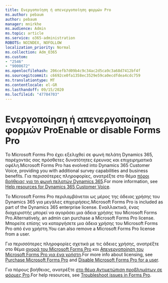 ```yaml
---
title: Ενεργοποίηση ή απενεργοποίηση φορμών Pro
ms.author: pebaum
author: pebaum
manager: mnirkhe
ms.audience: Admin
ms.topic: article
ms.service: o365-administration
ROBOTS: NOINDEX, NOFOLLOW
localization_priority: Normal
ms.collection: Adm_O365
ms.custom:
- "2546"
- "9000672"
ms.openlocfilehash: 206cefb7d09b4c9c34ac2d5ca9c3a68d7412bf4f
ms.sourcegitcommit: c6692ce0fa1358ec3529e59ca0ecdfdea4cdc759
ms.translationtype: MT
ms.contentlocale: el-GR
ms.lasthandoff: 09/15/2020
ms.locfileid: "47784703"
---
```

# <a name="enable-or-disable-forms-pro"></a><span data-ttu-id="57aa7-102">Ενεργοποίηση ή απενεργοποίηση φορμών Pro</span><span class="sxs-lookup"><span data-stu-id="57aa7-102">Enable or disable Forms Pro</span></span>

<span data-ttu-id="57aa7-103">Το Microsoft Forms Pro έχει εξελιχθεί σε φωνή πελάτη Dynamics 365, παρέχοντάς σας πρόσθετες δυνατότητες έρευνας και επιχειρηματικά οφέλη.</span><span class="sxs-lookup"><span data-stu-id="57aa7-103">Microsoft Forms Pro has evolved into Dynamics 365 Customer Voice, providing you with additional survey capabilities and business benefits.</span></span> <span data-ttu-id="57aa7-104">Για περισσότερες πληροφορίες, ανατρέξτε στο θέμα [πόροι βοήθειας για τη φωνή πελατών Dynamics 365](https://go.microsoft.com/fwlink/p/?linkid=2128357).</span><span class="sxs-lookup"><span data-stu-id="57aa7-104">For more information, see [Help resources for Dynamics 365 Customer Voice](https://go.microsoft.com/fwlink/p/?linkid=2128357).</span></span>  

<span data-ttu-id="57aa7-105">Το Microsoft Forms Pro περιλαμβάνεται ως μέρος της άδειας χρήσης του Dynamics 365 για μεγάλες επιχειρήσεις.</span><span class="sxs-lookup"><span data-stu-id="57aa7-105">Microsoft Forms Pro is included as part of the Dynamics 365 enterprise license.</span></span> <span data-ttu-id="57aa7-106">Εναλλακτικά, ένας διαχειριστής μπορεί να αγοράσει μια άδεια χρήσης του Microsoft Forms Pro.</span><span class="sxs-lookup"><span data-stu-id="57aa7-106">Alternatively, an admin can purchase a Microsoft Forms Pro license.</span></span> <span data-ttu-id="57aa7-107">Μπορείτε επίσης να καταργήσετε μια άδεια χρήσης του Microsoft Forms Pro από ένα χρήστη.</span><span class="sxs-lookup"><span data-stu-id="57aa7-107">You can also remove a Microsoft Forms Pro license from a user.</span></span>  

<span data-ttu-id="57aa7-108">Για περισσότερες πληροφορίες σχετικά με τις άδειες χρήσης, ανατρέξτε στο θέμα [αγορά του Microsoft Forms Pro](https://docs.microsoft.com/forms-pro/purchase#purchase-microsoft-forms-pro-for-users-in-a-dynamics-365-tenant) και [Απενεργοποίηση του Microsoft Forms Pro για ένα χρήστη](https://docs.microsoft.com/forms-pro/purchase#disable-microsoft-forms-pro-for-a-user-1).</span><span class="sxs-lookup"><span data-stu-id="57aa7-108">For more info about licensing, see [Purchase Microsoft Forms Pro](https://docs.microsoft.com/forms-pro/purchase#purchase-microsoft-forms-pro-for-users-in-a-dynamics-365-tenant) and [Disable Microsoft Forms Pro for a user](https://docs.microsoft.com/forms-pro/purchase#disable-microsoft-forms-pro-for-a-user-1).</span></span>
  
<span data-ttu-id="57aa7-109">Για πόρους βοήθειας, ανατρέξτε [στο θέμα Αντιμετώπιση προβλημάτων σε φόρμες Pro](https://docs.microsoft.com/forms-pro/troubleshoot).</span><span class="sxs-lookup"><span data-stu-id="57aa7-109">For help resources, see [Troubleshoot issues in Forms Pro](https://docs.microsoft.com/forms-pro/troubleshoot).</span></span>